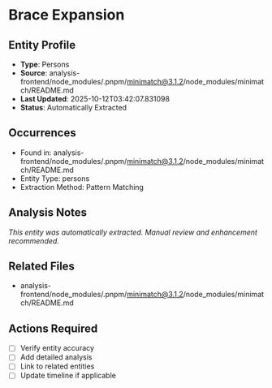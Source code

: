 # Brace Expansion

## Entity Profile
- **Type**: Persons
- **Source**: analysis-frontend/node_modules/.pnpm/minimatch@3.1.2/node_modules/minimatch/README.md
- **Last Updated**: 2025-10-12T03:42:07.831098
- **Status**: Automatically Extracted

## Occurrences
- Found in: analysis-frontend/node_modules/.pnpm/minimatch@3.1.2/node_modules/minimatch/README.md
- Entity Type: persons
- Extraction Method: Pattern Matching

## Analysis Notes
*This entity was automatically extracted. Manual review and enhancement recommended.*

## Related Files
- analysis-frontend/node_modules/.pnpm/minimatch@3.1.2/node_modules/minimatch/README.md

## Actions Required
- [ ] Verify entity accuracy
- [ ] Add detailed analysis
- [ ] Link to related entities
- [ ] Update timeline if applicable
